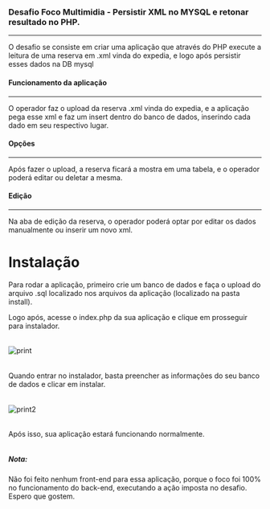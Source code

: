 ### Desafio Foco Multimidia - Persistir XML no MYSQL e retonar resultado no PHP.

------------


O desafio se consiste em criar uma aplicação que através do PHP execute a leitura de uma reserva em .xml vinda do expedia, e logo após persistir esses dados na DB mysql
#### Funcionamento da aplicação

------------


O operador faz o upload da reserva .xml vinda do expedia, e a aplicação pega esse xml e faz um insert dentro do banco de dados, inserindo cada dado em seu respectivo lugar.

####  Opções

------------


Após fazer o upload, a reserva ficará a mostra em uma tabela, e o operador poderá editar ou deletar a mesma.

#### Edição

------------


Na aba de edição da reserva, o operador poderá optar por editar os dados manualmente ou inserir um novo xml.


# Instalação

Para rodar a aplicação, primeiro crie um banco de dados e faça o upload do arquivo .sql localizado nos arquivos da aplicação (localizado na pasta install).

Logo após, acesse o index.php da sua aplicação e clique em prosseguir para instalador.
###### 
![print](https://image.prntscr.com/image/BCN3QG2qRUOewFd2g7-bSA.png "print")
###### 
Quando entrar no instalador, basta preencher as informações do seu banco de dados e clicar em instalar.
###### 
![print2](https://image.prntscr.com/image/4aQHAKb-TIGXX88PjCZFmQ.png "print")
###### 
Após isso, sua aplicação estará funcionando normalmente.
###### 

##### Nota:
Não foi feito nenhum front-end para essa aplicação, porque o foco foi 100% no funcionamento do back-end, executando a ação imposta no desafio. Espero que gostem.
